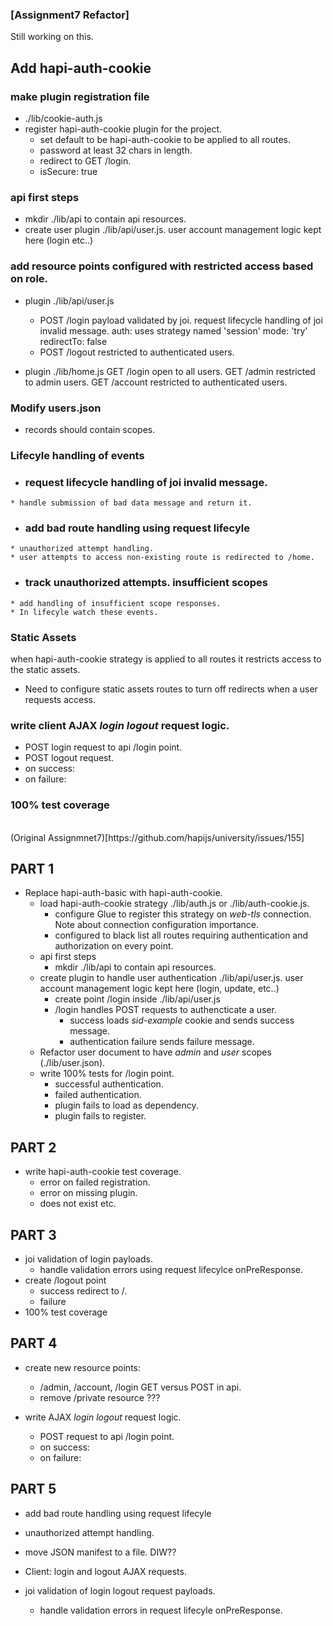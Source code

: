 ### [Assignment7 Refactor]  

Still working on this.

## Add hapi-auth-cookie

### make plugin registration file 
* ./lib/cookie-auth.js
* register hapi-auth-cookie plugin for the project. 
  - set default to be hapi-auth-cookie to be applied to all routes.
  - password at least 32 chars in length.
  - redirect to GET /login.
  - isSecure: true


### api first steps
* mkdir ./lib/api to contain api resources.
* create user plugin ./lib/api/user.js.
  user account management logic kept here (login etc..)


### add resource points configured with restricted access based on role.
* plugin ./lib/api/user.js
    * POST /login
      payload validated by joi.
      request lifecycle handling of joi invalid message.
      auth:
          uses strategy named 'session'
          mode: 'try'
          redirectTo: false
    * POST /logout  restricted to authenticated users.

* plugin ./lib/home.js
    GET /login open to all users.
    GET /admin  restricted to admin users.
    GET /account  restricted to authenticated users.

### Modify users.json
* records should contain scopes.

### Lifecyle handling of events
*    ### request lifecycle handling of joi invalid message.
    * handle submission of bad data message and return it. 

*    ### add bad route handling using request lifecyle
    * unauthorized attempt handling.
    * user attempts to access non-existing route is redirected to /home.

*    ### track unauthorized attempts. insufficient scopes
    * add handling of insufficient scope responses.
    * In lifecyle watch these events.

### Static Assets
when hapi-auth-cookie strategy is applied to all routes it restricts
access to the static assets. 
* Need to configure static assets routes to turn off
  redirects when a user requests access.

### write client AJAX *login* *logout* request logic.
- POST login request to api /login point.
- POST logout request.
- on success:
- on failure:

###  100% test coverage

<br/>
(Original Assignmnet7)[https://github.com/hapijs/university/issues/155]


## PART 1
* Replace hapi-auth-basic with hapi-auth-cookie.
    - load hapi-auth-cookie strategy ./lib/auth.js or ./lib/auth-cookie.js.
        * configure Glue to register this strategy on *web-tls* connection.
          Note about connection configuration importance.
        * configured to black list all routes requiring authentication and authorization on every point.
    - api first steps
        * mkdir ./lib/api to contain api resources.
    - create plugin to handle user authentication ./lib/api/user.js.
      user account management logic kept here (login, update, etc..)
        * create point /login inside ./lib/api/user.js
        * /login handles  POST requests to authencticate a user.
            - success loads *sid-example* cookie and sends success message.
            - authentication failure sends failure message.
    - Refactor user document to have *admin* and *user* scopes (./lib/user.json).
    - write 100% tests for /login point.
        * successful authentication.
        * failed authentication.
        * plugin fails to load as dependency.
        * plugin fails to register.

## PART 2
* write hapi-auth-cookie test coverage. 
    - error on failed registration.
    - error on missing plugin.
    - does not exist etc.

## PART 3 
* joi validation of login payloads.
    - handle validation errors using request lifecylce onPreResponse.
* create /logout point
    - success redirect to /. 
    - failure
* 100% test coverage


## PART 4
* create new resource points: 
    - /admin, /account, /login GET versus POST in api.
    - remove /private resource ???

* write AJAX *login* *logout* request logic.
    - POST request to api /login point.
    - on success: 
    - on failure: 

## PART 5 
* add bad route handling using request lifecyle
* unauthorized attempt handling.
* move JSON manifest to a file. DIW??

* Client: login and logout AJAX requests.
* joi validation of login logout request payloads.
    - handle validation errors in request lifecyle onPreResponse.

